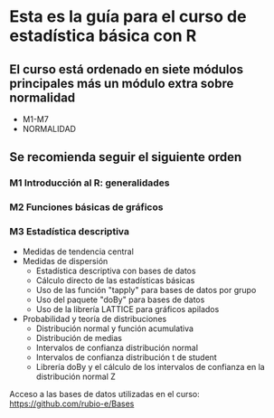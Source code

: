 # Esta es la guía para el curso de estadística básica con R
## El curso está ordenado en siete módulos principales más un módulo extra sobre normalidad
- M1-M7
- NORMALIDAD
## Se recomienda seguir el siguiente orden
### M1 Introducción al R: generalidades
### M2 Funciones básicas de gráficos
### M3 Estadística descriptiva
- Medidas de tendencia central
- Medidas de dispersión
   - Estadística descriptiva con bases de datos
   - Cálculo directo de las estadísticas básicas
   - Uso de las función "tapply" para bases de datos por grupo
   - Uso del paquete "doBy" para bases de datos
   - Uso de la librería LATTICE para gráficos apilados
- Probabilidad y teoría de distribuciones
   - Distribución normal y función acumulativa
   - Distribución de medias
  - Intervalos de confianza distribución normal
  - Intervalos de confianza distribución t de student
  -   Librería doBy y el cálculo de los intervalos de confianza en la distribución normal Z 

Acceso a las bases de datos utilizadas en el curso: https://github.com/rubio-e/Bases


